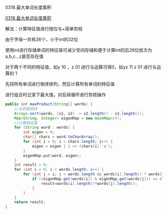 0318.最大单词长度乘积

[0318.最大单词长度乘积
](https://leetcode-cn.com/problems/maximum-product-of-word-lengths/)


解法：计算特征值进行按位与+简单剪枝

由于字母一共有26个，小于int的32位

使用int进行存储单词的特征值可减少空间存储和便于计算int的后26位依次为a,b,c...z是否存在值

对于两个不同的特征值，如y 10 ，z 01 进行与运算可得0，如yz 11 z 01 进行与运算的 1

先将所有单词进行倒序排列，然后计算所有单词的特征值

进行组合时记录下最大值，对后续循环进行剪枝操作

```java
public int maxProduct(String[] words) {
    //长到短排序
    Arrays.sort(words, (s1, s2) -> s2.length() - s1.length());
    Map<String, Integer> eigenMap = new HashMap<>();
    //计算特征值
    for (String word : words) {
        int eigen = 0;
        char[] chars = word.toCharArray();
        for (int i = 0; i < chars.length; i++) {
            eigen = eigen | 1 << (chars[i]-'a');
        }
        eigenMap.put(word, eigen);
    }
    int result = 0;
    for (int i = 0; i < words.length; i++) {
        for (int j = i; j < words.length && words[i].length() * words[j].length() > result; j++) {
            if ((eigenMap.get(words[i]) & eigenMap.get(words[j])) == 0) {
                result=words[i].length()*words[j].length();
            }
        }
    }
    return result;
}
```